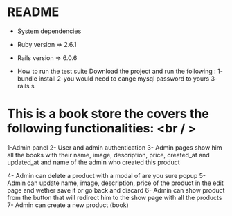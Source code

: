 # README
  
* System dependencies
* Ruby version => 2.6.1
* Rails version => 6.0.6


* How to run the test suite
  Download the project and run the following :
  1- bundle install 
  2-you would need to cange mysql password to yours 
  3- rails s 

# This is a book store the covers the following functionalities: <br / >

1-Admin panel 
2- User and admin authentication
3- Admin pages show him all the books with their name, image, description, price, created_at and updated_at and name of the admin who created this product

4- Admin can delete a product with a modal of are you sure popup 
5- Admin can update name, image, description, price of the product in the edit page and wether save it or go back and discard
6- Admin can show product from the button that will redirect him to the show page with all the products 
7- Admin can create a new product (book)
